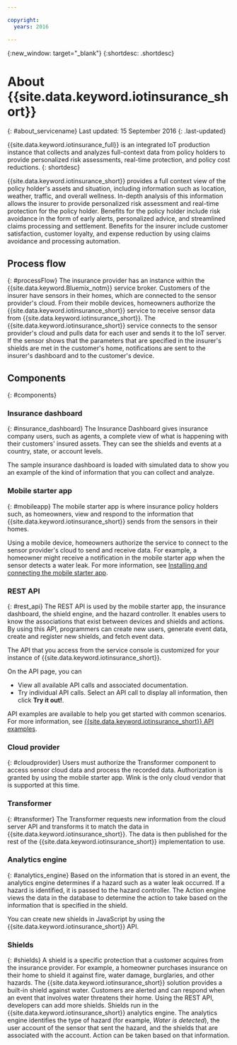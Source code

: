 ```yaml
---

copyright:
  years: 2016

---
```


<!-- Common attributes used in the template are defined as follows: -->
{:new_window: target="\_blank"}
{:shortdesc: .shortdesc}


# About {{site.data.keyword.iotinsurance_short}}
{: #about_servicename}
Last updated: 15 September 2016
{: .last-updated}

{{site.data.keyword.iotinsurance_full}} is an integrated IoT production instance that collects and analyzes full-context data from policy holders to provide personalized risk assessments, real-time protection, and policy cost reductions.
{: shortdesc}

{{site.data.keyword.iotinsurance_short}} provides a full context view of the policy holder's assets and situation, including information such as location, weather, traffic, and overall wellness. In-depth analysis of this information allows the insurer to provide personalized risk assessment and real-time protection for the policy holder. Benefits for the policy holder include risk avoidance in the form of early alerts, personalized advice, and streamlined claims processing and settlement. Benefits for the insurer include customer satisfaction, customer loyalty, and expense reduction by using claims avoidance and processing automation.

## Process flow
{: #processFlow}
The insurance provider has an instance within the {{site.data.keyword.Bluemix_notm}} service broker. Customers of the insurer have sensors in their homes, which are connected to the sensor provider's cloud. From their mobile devices, homeowners authorize the {{site.data.keyword.iotinsurance_short}} service to receive sensor data from {{site.data.keyword.iotinsurance_short}}. The {{site.data.keyword.iotinsurance_short}} service connects to the sensor provider's cloud and pulls data for each user and sends it to the IoT server. If the sensor shows that the parameters that are specified in the insurer's shields are met in the customer's home, notifications are sent to the insurer's dashboard and to the customer's device.

## Components
{: #components}

### Insurance dashboard
{: #insurance_dashboard}
The Insurance Dashboard gives insurance company users, such as agents, a complete view of what is happening with their customers' insured assets. They can see the shields and events at a country, state, or account levels.

The sample insurance dashboard is loaded with simulated data to show you an example of the kind of information that you can collect and analyze.

### Mobile starter app
{: #mobileapp}
The mobile starter app is where insurance policy holders such, as homeowners, view and respond to the information that {{site.data.keyword.iotinsurance_short}} sends from the sensors in their homes.

Using a mobile device, homeowners authorize the service to connect to the sensor provider's cloud to send and receive data. For example, a homeowner might receive a notification in the mobile starter app when the sensor detects a water leak. For more information, see [Installing and connecting the mobile starter app](iotinsurance_mobile_app.html).

### REST API
{: #rest_api}
The REST API is used by the mobile starter app, the insurance dashboard, the shield engine, and the hazard controller. It enables users to know the associations that exist between devices and shields and actions. By using this API, programmers can create new users, generate event data, create and register new shields, and fetch event data.

The API that you access from the service console is customized for your instance of  {{site.data.keyword.iotinsurance_short}}.

On the API page, you can  
  - View all available API calls and associated documentation.
  - Try individual API calls.  Select an API call to display all information, then click **Try it out!**.

API examples are available to help you get started with common scenarios. For more information, see [{{site.data.keyword.iotinsurance_short}} API examples](https://github.com/IBM-Bluemix/iot4i-api-examples-nodejs).

### Cloud provider
{: #cloudprovider}
Users must authorize the Transformer component to access sensor cloud data and process the recorded data. Authorization is granted by using the mobile starter app. Wink is the only cloud vendor that is supported at this time.

### Transformer
{: #transformer}
The Transformer requests new information from the cloud server API and transforms it to match the data in {{site.data.keyword.iotinsurance_short}}. The data is then published for the rest of the {{site.data.keyword.iotinsurance_short}} implementation to use.

### Analytics engine
{: #analytics_engine}
Based on the information that is stored in an event, the analytics engine determines if a hazard such as a water leak occurred. If a hazard is identified, it is passed to the hazard controller. The Action engine views the data in the database to determine the action to take based on the information that is specified in the shield.

You can create new shields in JavaScript by using the {{site.data.keyword.iotinsurance_short}} API.

### Shields
{: #shields}
A shield is a specific protection that a customer acquires from the insurance provider. For example, a homeowner purchases insurance on their home to shield it against fire, water damage, burglaries, and other hazards. The {{site.data.keyword.iotinsurance_short}} solution provides a built-in shield against water. Customers are alerted and can respond when an event that involves water threatens their home. Using the REST API, developers can add more shields.
Shields run in the {{site.data.keyword.iotinsurance_short}} analytics engine. The analytics engine identifies the type of hazard (for example, *Water is detected*), the user account of the sensor that sent the hazard, and the shields that are associated with the account. Action can be taken based on that information.
